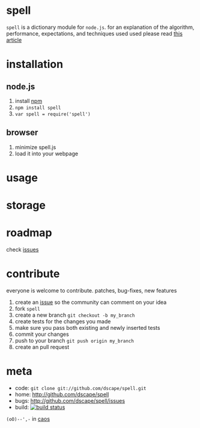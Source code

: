 # spell

`spell` is a dictionary module for `node.js`. for an explanation of the algorithm, performance, expectations, and techniques used used please read [this article][norvig]

# installation

## node.js

1. install [npm]
2. `npm install spell`
3. `var spell = require('spell')`

## browser

1. minimize spell.js
2. load it into your webpage

# usage



# storage

# roadmap

check [issues]

# contribute

everyone is welcome to contribute. patches, bug-fixes, new features

1. create an [issue][issues] so the community can comment on your idea
2. fork `spell`
3. create a new branch `git checkout -b my_branch`
4. create tests for the changes you made
5. make sure you pass both existing and newly inserted tests
6. commit your changes
7. push to your branch `git push origin my_branch`
8. create an pull request

# meta

* code: `git clone git://github.com/dscape/spell.git`
* home: <http://github.com/dscape/spell>
* bugs: <http://github.com/dscape/spell/issues>
* build: [![build status](https://secure.travis-ci.org/dscape/spell.png)](http://travis-ci.org/dscape/spell)

`(oO)--',-` in [caos]

[npm]: http://npmjs.org
[issues]: http://github.com/dscape/nano/issues
[caos]: http://caos.di.uminho.pt/
[norvig]: http://norvig.com/spell-correct.html